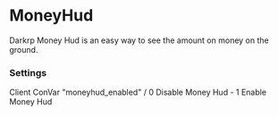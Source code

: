 # MoneyHud
Darkrp Money Hud is an easy way to see the amount on money on the ground.

### Settings
Client ConVar "moneyhud_enabled" / 0 Disable Money Hud - 1 Enable Money Hud

